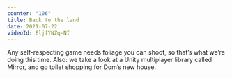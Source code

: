 ```yaml
---
counter: "106"
title: Back to the land
date: 2021-07-22
videoId: EljfYNZq-NI
---
```


Any self-respecting game needs foliage you can shoot, so that’s what we’re doing this time. Also: we take a look at a Unity multiplayer library called Mirror, and go toilet shopping for Dom’s new house.